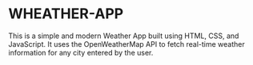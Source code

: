 # WHEATHER-APP
This is a simple and modern Weather App built using HTML, CSS, and JavaScript. It uses the OpenWeatherMap API to fetch real-time weather information for any city entered by the user.
